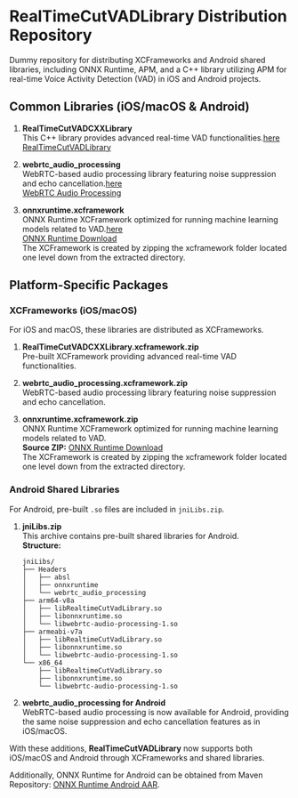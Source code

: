 # RealTimeCutVADLibrary Distribution Repository

Dummy repository for distributing XCFrameworks and Android shared libraries, including ONNX Runtime, APM, and a C++ library utilizing APM for real-time Voice Activity Detection (VAD) in iOS and Android projects.

## Common Libraries (iOS/macOS & Android)



1. **RealTimeCutVADCXXLibrary**\
   This C++ library provides advanced real-time VAD functionalities.[here](https://github.com/helloooideeeeea/RealTimeCutVADLibrary)\
   [RealTimeCutVADLibrary](https://github.com/helloooideeeeea/RealTimeCutVADLibrary)

2. **webrtc\_audio\_processing**\
   WebRTC-based audio processing library featuring noise suppression and echo cancellation.[here](https://github.com/helloooideeeeea/webrtc-audio-processing)\
   [WebRTC Audio Processing](https://github.com/helloooideeeeea/webrtc-audio-processing)

3. **onnxruntime.xcframework**\
   ONNX Runtime XCFramework optimized for running machine learning models related to VAD.[here](https://download.onnxruntime.ai/pod-archive-onnxruntime-c-1.20.0.zip)\
   [ONNX Runtime Download](https://download.onnxruntime.ai/pod-archive-onnxruntime-c-1.20.0.zip)\
   The XCFramework is created by zipping the xcframework folder located one level down from the extracted directory.

## Platform-Specific Packages

### XCFrameworks (iOS/macOS)
For iOS and macOS, these libraries are distributed as XCFrameworks.

1. **RealTimeCutVADCXXLibrary.xcframework.zip**  
   Pre-built XCFramework providing advanced real-time VAD functionalities.  

2. **webrtc_audio_processing.xcframework.zip**  
   WebRTC-based audio processing library featuring noise suppression and echo cancellation.  

3. **onnxruntime.xcframework.zip**  
   ONNX Runtime XCFramework optimized for running machine learning models related to VAD.  
   **Source ZIP:** [ONNX Runtime Download](https://download.onnxruntime.ai/pod-archive-onnxruntime-c-1.20.0.zip)  
   The XCFramework is created by zipping the xcframework folder located one level down from the extracted directory.

### Android Shared Libraries
For Android, pre-built `.so` files are included in `jniLibs.zip`.

1. **jniLibs.zip**\
   This archive contains pre-built shared libraries for Android.\
   **Structure:**

   ```
   jniLibs/
   ├── Headers
   │   ├── absl
   │   ├── onnxruntime
   │   └── webrtc_audio_processing
   ├── arm64-v8a
   │   ├── libRealtimeCutVadLibrary.so
   │   ├── libonnxruntime.so
   │   └── libwebrtc-audio-processing-1.so
   ├── armeabi-v7a
   │   ├── libRealtimeCutVadLibrary.so
   │   ├── libonnxruntime.so
   │   └── libwebrtc-audio-processing-1.so
   └── x86_64
       ├── libRealtimeCutVadLibrary.so
       ├── libonnxruntime.so
       └── libwebrtc-audio-processing-1.so
   ```

2. **webrtc\_audio\_processing for Android**\
   WebRTC-based audio processing is now available for Android, providing the same noise suppression and echo cancellation features as in iOS/macOS.

With these additions, **RealTimeCutVADLibrary** now supports both iOS/macOS and Android through XCFrameworks and shared libraries.

Additionally, ONNX Runtime for Android can be obtained from Maven Repository:
[ONNX Runtime Android AAR](https://repo1.maven.org/maven2/com/microsoft/onnxruntime/onnxruntime-android/1.20.0/onnxruntime-android-1.20.0.aar).

